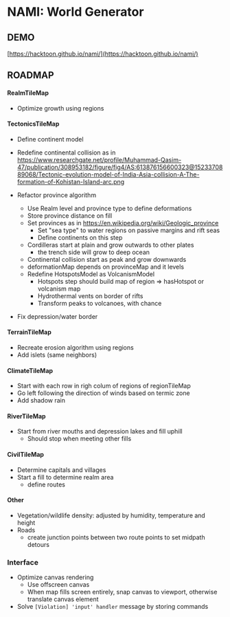 # NAMI: World Generator

## DEMO

[https://hacktoon.github.io/nami/](https://hacktoon.github.io/nami/)


## ROADMAP
#### RealmTileMap
- Optimize growth using regions

#### TectonicsTileMap
- Define continent model
- Redefine continental collision as in
  https://www.researchgate.net/profile/Muhammad-Qasim-47/publication/308953182/figure/fig4/AS:613876156600323@1523370889068/Tectonic-evolution-model-of-India-Asia-collision-A-The-formation-of-Kohistan-Island-arc.png

- Refactor province algorithm
  - Use Realm level and province type to define deformations
  - Store province distance on fill
  - Set provinces as in https://en.wikipedia.org/wiki/Geologic_province
    - Set "sea type" to water regions on passive margins and rift seas
    - Define continents on this step
  - Cordilleras start at plain and grow outwards to other plates
      - the trench side will grow to deep ocean
  - Continental collision start as peak and grow downwards
  - deformationMap depends on provinceMap and it levels
  - Redefine HotspotsModel as VolcanismModel
    - Hotspots step should build map of region => hasHotspot or volcanism map
    - Hydrothermal vents on border of rifts
    - Transform peaks to volcanoes, with chance
- Fix depression/water border

#### TerrainTileMap
- Recreate erosion algorithm using regions
- Add islets (same neighbors)

#### ClimateTileMap
- Start with each row in righ colum of regions of regionTileMap
- Go left following the direction of winds based on termic zone
- Add shadow rain

#### RiverTileMap
- Start from river mouths and depression lakes and fill uphill
  - Should stop when meeting other fills

#### CivilTileMap
- Determine capitals and villages
- Start a fill to determine realm area
  - define routes

#### Other
- Vegetation/wildlife density: adjusted by humidity, temperature and height
- Roads
  - create junction points between two route points to set midpath detours

### Interface
- Optimize canvas rendering
  - Use offscreen canvas
  - When map fills screen entirely, snap canvas to viewport,
    otherwise translate canvas element
- Solve `[Violation] 'input' handler` message by storing commands